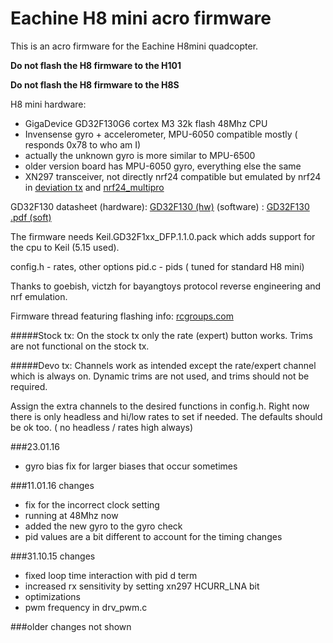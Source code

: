# Eachine H8 mini acro firmware 

This is an acro firmware for the Eachine H8mini quadcopter.

**Do not flash the H8 firmware to the H101**

**Do not flash the H8 firmware to the H8S**


H8 mini hardware:
 * GigaDevice GD32F130G6 cortex M3 32k flash 48Mhz CPU
 * Invensense gyro + accelerometer, MPU-6050 compatible mostly ( responds 0x78 to who am I)
 * actually the unknown gyro is more similar to MPU-6500
 * older version board has MPU-6050 gyro, everything else the same
 * XN297 transceiver, not directly nrf24 compatible but emulated by nrf24 in [deviation tx](http://www.deviationtx.com/) and [nrf24_multipro](https://github.com/goebish/nrf24_multipro)

GD32F130 datasheet (hardware): [GD32F130 (hw)](https://app.box.com/s/3zi661iffmit1rwda499wu8vycv03biv)  (software) : [GD32F130 .pdf (soft)](https://app.box.com/s/pehsanvluc40qu8k2036sbjk5ti08y2m)

The firmware needs Keil.GD32F1xx_DFP.1.1.0.pack which adds support for the cpu to Keil (5.15 used).

config.h - rates, other options
pid.c - pids ( tuned for standard H8 mini)

Thanks to goebish, victzh for bayangtoys protocol reverse engineering and nrf emulation.

Firmware thread featuring flashing info: [rcgroups.com](http://www.rcgroups.com/forums/showthread.php?t=2512604)

#####Stock tx:
On the stock tx only the rate (expert) button works. Trims are not functional on the stock tx.

#####Devo tx:
Channels work as intended except the rate/expert channel which is always on. Dynamic trims are not used, and trims should not be required.

Assign the extra channels to the desired functions in config.h. Right now there is only headless and hi/low rates to set if needed. The defaults should be ok too. ( no headless / rates high always)

###23.01.16
* gyro bias fix for larger biases that occur sometimes

###11.01.16 changes
* fix for the incorrect clock setting 
* running at 48Mhz now
* added the new gyro to the gyro check
* pid values are a bit different to account for the timing changes

###31.10.15 changes
* fixed loop time interaction with pid d term
* increased rx sensitivity by setting xn297 HCURR_LNA bit
* optimizations 
* pwm frequency in drv_pwm.c

###older changes not shown
